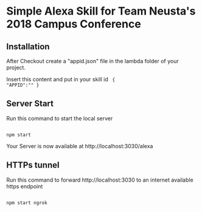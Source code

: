 # Simple Alexa Skill for Team Neusta's 2018 Campus Conference


## Installation
After Checkout create a "appid.json" file in the lambda folder of your project.

Insert this content and put in your skill id
<code>
{
    "APPID":"<XXXXXXX>"
}
</code>

## Server Start

Run this command to start the local server

<code>
npm start
</code>

Your Server is now available at http://localhost:3030/alexa

## HTTPs tunnel

Run this command to forward http://localhost:3030 to an internet available https endpoint 

<code>
npm start ngrok
</code>


